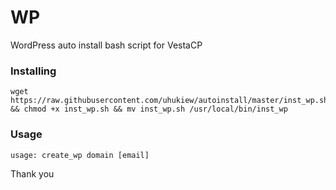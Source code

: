 # WP
WordPress auto install bash script for VestaCP

### Installing

```
wget https://raw.githubusercontent.com/uhukiew/autoinstall/master/inst_wp.sh && chmod +x inst_wp.sh && mv inst_wp.sh /usr/local/bin/inst_wp
```
### Usage

```
usage: create_wp domain [email]
```
Thank you
